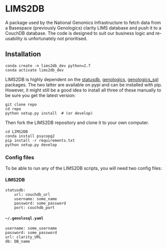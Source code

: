 # LIMS2DB
A package used by the National Genomics Infrastructure to fetch data from a Basespace (previously Genologics) clarity LIMS database and push it to a CouchDB database. The code is designed to suit our business logic and re-usability is unfortunately not prioritised.

## Installation
```
conda create -n lims2db_dev python=2.7
conda activate lims2db_dev
```

LIMS2DB is highly dependent on the [statusdb](https://github.com/SciLifeLab/statusdb), [genologics](https://github.com/scilifelab/genologics), [genologics_sql](https://github.com/scilifelab/genologics_sql) packages. The two latter are available on pypi and can be installed with pip. However, it might still be a good idea to install all three of these manually to be sure you get the latest version:

```
git clone repo
cd repo
python setup.py install  # (or develop)
```

Then fork the LIMS2DB repository and clone it to your own computer.
```
cd LIMS2DB
conda install psycopg2
pip install -r requirements.txt
python setup.py develop
```


### Config files
To be able to run any of the LIMS2DB scripts, you will need two config files:

#### LIMS2DB
```
statusdb:
    url: couchdb_url
    username: some_name
    password: some_password
    port: couchdb_port
```

#### `~/.genolosql.yaml`
```
username: some_username
password: some_password
url: clarity_URL
db: DB_name
```
